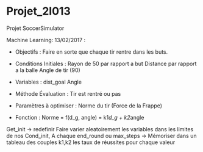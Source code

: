 # Projet_2I013
Projet SoccerSimulator

Machine Learning: 
13/02/2017 : 

  - Objectifs : 
Faire en sorte que chaque tir rentre dans les buts.

  - Conditions Initiales : 
Rayon de 50 par rapport a but
Distance par rapport a la balle
Angle de tir (90)

  - Variables :
dist_goal 
Angle 

  - Méthode Évaluation : 
Tir est rentré ou pas 

  - Paramètres à optimiser :
 Norme du tir (Force de la Frappe)
 
  - Fonction :
 Norme = f(d_g, angle) = k1*d_g + k2*angle
 
Get_init -> redefinir
Faire varier aleatoirement les variables dans les limites de nos Cond_init,
A chaque end_round ou max_steps ->
Mémoriser dans un tableau des couples k1,k2 les taux de réussites pour chaque valeur

 

 
  
